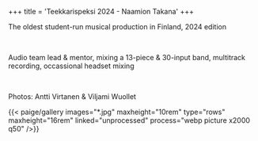 +++
title = 'Teekkarispeksi 2024 - Naamion Takana'
+++

<div class="container-fluid">
    <div class="justify-content-center row">
        <div class="col col-auto col-lg-7 px-0">
            <p class="lead text-center">
              The oldest student-run musical production in Finland, 2024 edition</p>
        </div>
    </div>
</div>
<br>
<div class="container-fluid">
    <div class="justify-content-center row">
        <div class="col col-auto col-lg-7 px-0">
            <p class="lead text-center">Audio team lead & mentor, mixing a 13-piece & 30-input band, multitrack recording, occassional headset mixing</p>
        </div>
    </div>
</div>
<br>
<div class="container-fluid">
    <div class="justify-content-center row">
        <div class="col col-auto col-lg-7 px-0">
            <p class="text-center">Photos: Antti Virtanen & Viljami Wuollet</p>
        </div>
    </div>
</div>
{{< paige/gallery images="*.jpg" maxheight="10rem" type="rows" maxheight="16rem" linked="unprocessed" process="webp picture x2000 q50" />}}
